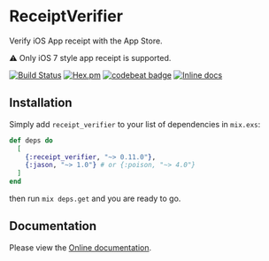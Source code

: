 # ReceiptVerifier

Verify iOS App receipt with the App Store.

⚠️ Only iOS 7 style app receipt is supported.

[![Build
Status](https://travis-ci.org/linjunpop/receipt_verifier.svg)](https://travis-ci.org/linjunpop/receipt_verifier)
[![Hex.pm](https://img.shields.io/hexpm/v/receipt_verifier.svg?maxAge=2592000)](https://hex.pm/packages/receipt_verifier)
[![codebeat badge](https://codebeat.co/badges/8fe288d1-e25c-4b24-bab0-f7d46f915145)](https://codebeat.co/projects/github-com-linjunpop-receipt_verifier-master)
[![Inline docs](http://inch-ci.org/github/linjunpop/receipt_verifier.svg?branch=master)](http://inch-ci.org/github/linjunpop/receipt_verifier)

## Installation

Simply add `receipt_verifier` to your list of dependencies in `mix.exs`:

```elixir
def deps do
  [
    {:receipt_verifier, "~> 0.11.0"},
    {:jason, "~> 1.0"} # or {:poison, "~> 4.0"}
  ]
end
```

then run `mix deps.get` and you are ready to go.

## Documentation

Please view the [Online documentation](https://hexdocs.pm/receipt_verifier).

